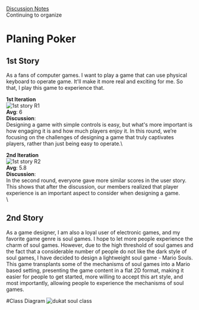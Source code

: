 [Discussion Notes](https://www.notion.so/week-5-work-shop-planning-poker-1971bdec181b805b96fac58dbbe681a2)<br>
Continuing to organize
# Planing Poker
## 1st Story
As a fans of computer games. I want to play a game that can use physical keyboard to operate game.  It'll make it more real and exciting for me. So that, I play this game to experience that.  

**1st Iteration**  
![1st story R1](https://github.com/user-attachments/assets/dcbd3b63-3a4a-4be7-8bdd-edafd6e806ec)  
**Avg**: 6\
**Discussion**:  
Designing a game with simple controls is easy, but what's more important is how engaging it is and how much players enjoy it. In this round, we’re focusing on the challenges of designing a game that truly captivates players, rather than just being easy to operate.\
    
**2nd Iteration**  
![1st story R2](https://github.com/user-attachments/assets/b742e72b-5662-4014-9c52-36fe429f85fa)  
**Avg**: 5.8\
**Discussion**:  
In the second round, everyone gave more similar scores in the user story. This shows that after the discussion, our members realized that player experience is an important aspect to consider when designing a game.
\
\



## 2nd Story
As a game designer, I am also a loyal user of electronic games, and my favorite game genre is soul games. I hope to let more people experience the charm of soul games. However, due to the high threshold of soul games and the fact that a considerable number of people do not like the dark style of soul games, I have decided to design a lightweight soul game - Mario Souls. This game transplants some of the mechanisms of soul games into a Mario based setting, presenting the game content in a flat 2D format, making it easier for people to get started, more willing to accept this art style, and most importantly, allowing people to experience the mechanisms of soul games.


#Class Diagram
![dukat soul class](https://github.com/user-attachments/assets/55437884-08a1-495e-bd3f-1d3e8717d451)

